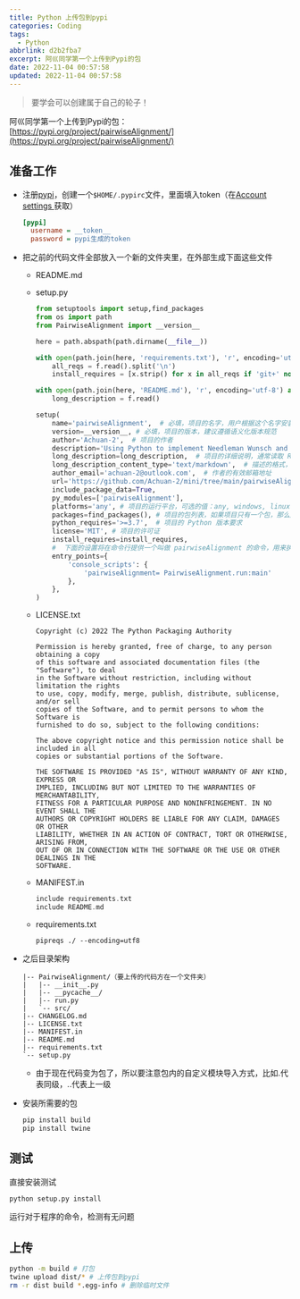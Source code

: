 ```yaml
---
title: Python 上传包到pypi
categories: Coding
tags:
  - Python
abbrlink: d2b2fba7
excerpt: 阿巛同学第一个上传到Pypi的包
date: 2022-11-04 00:57:58
updated: 2022-11-04 00:57:58
---
```


> 要学会可以创建属于自己的轮子！
>

阿巛同学第一个上传到Pypi的包：[https://pypi.org/project/pairwiseAlignment/](https://pypi.org/project/pairwiseAlignment/)

## 准备工作

* 注册[pypi](https://pypi.org/)，创建一个`$HOME/.pypirc`​文件，里面填入token（在[Account settings ](https://pypi.org/manage/account/)获取）

  ```ini
  [pypi]
    username = __token__
    password = pypi生成的token
  ```
* 把之前的代码文件全部放入一个新的文件夹里，在外部生成下面这些文件

  * README.md
  * setup.py

    ```python
    from setuptools import setup,find_packages
    from os import path
    from PairwiseAlignment import __version__

    here = path.abspath(path.dirname(__file__))

    with open(path.join(here, 'requirements.txt'), 'r', encoding='utf-8') as f:
        all_reqs = f.read().split('\n')
        install_requires = [x.strip() for x in all_reqs if 'git+' not in x]

    with open(path.join(here, 'README.md'), 'r', encoding='utf-8') as f:
        long_description = f.read()

    setup(
        name='pairwiseAlignment',  # 必填，项目的名字，用户根据这个名字安装，pip install pairwiseAlignment
        version=__version__, # 必填，项目的版本，建议遵循语义化版本规范
        author='Achuan-2',  # 项目的作者
        description='Using Python to implement Needleman Wunsch and Smith Waterman algorithms',  # 项目的一个简短描述
        long_description=long_description,  # 项目的详细说明，通常读取 README.md 文件的内容
        long_description_content_type='text/markdown',  # 描述的格式，可选的值： text/plain, text/x-rst, and text/markdown
        author_email='achuan-2@outlook.com',  # 作者的有效邮箱地址
        url='https://github.com/Achuan-2/mini/tree/main/pairwiseAlignment',  # 项目的源码地址
        include_package_data=True,
        py_modules=['pairwiseAlignment'],
        platforms='any', # 项目的运行平台，可选的值：any, windows, linux, macos, unix, os2, ce, java, and riscos
        packages=find_packages(), # 项目的包列表，如果项目只有一个包，那么这个参数可以省略
        python_requires='>=3.7',  # 项目的 Python 版本要求
        license='MIT', # 项目的许可证
        install_requires=install_requires,
        #  下面的设置将在命令行提供一个叫做 pairwiseAlignment 的命令，用来执行 main.py 的 main 方法
        entry_points={
            'console_scripts': {
                'pairwiseAlignment= PairwiseAlignment.run:main'
            },
        },
    )
    ```
  * LICENSE.txt

    ```
    Copyright (c) 2022 The Python Packaging Authority
     
    Permission is hereby granted, free of charge, to any person obtaining a copy
    of this software and associated documentation files (the "Software"), to deal
    in the Software without restriction, including without limitation the rights
    to use, copy, modify, merge, publish, distribute, sublicense, and/or sell
    copies of the Software, and to permit persons to whom the Software is
    furnished to do so, subject to the following conditions:
     
    The above copyright notice and this permission notice shall be included in all
    copies or substantial portions of the Software.
     
    THE SOFTWARE IS PROVIDED "AS IS", WITHOUT WARRANTY OF ANY KIND, EXPRESS OR
    IMPLIED, INCLUDING BUT NOT LIMITED TO THE WARRANTIES OF MERCHANTABILITY,
    FITNESS FOR A PARTICULAR PURPOSE AND NONINFRINGEMENT. IN NO EVENT SHALL THE
    AUTHORS OR COPYRIGHT HOLDERS BE LIABLE FOR ANY CLAIM, DAMAGES OR OTHER
    LIABILITY, WHETHER IN AN ACTION OF CONTRACT, TORT OR OTHERWISE, ARISING FROM,
    OUT OF OR IN CONNECTION WITH THE SOFTWARE OR THE USE OR OTHER DEALINGS IN THE
    SOFTWARE.
    ```
  * MANIFEST.in

    ```c
    include requirements.txt
    include README.md
    ```
  * requirements.txt

    ```shell
    pipreqs ./ --encoding=utf8
    ```
* 之后目录架构

  ```shell
  |-- PairwiseAlignment/（要上传的代码方在一个文件夹）
  |   |-- __init__.py
  |   |-- __pycache__/
  |   |-- run.py
  |   `-- src/
  |-- CHANGELOG.md
  |-- LICENSE.txt
  |-- MANIFEST.in
  |-- README.md
  |-- requirements.txt
  `-- setup.py
  ```

  * 由于现在代码变为包了，所以要注意包内的自定义模块导入方式，比如.代表同级，..代表上一级
* 安装所需要的包

  ```bash
  pip install build
  pip install twine
  ```

## 测试

直接安装测试

```bash
python setup.py install
```

运行对于程序的命令，检测有无问题

## 上传

```bash
python -m build # 打包
twine upload dist/* # 上传包到pypi
rm -r dist build *.egg-info # 删除临时文件
```

‍